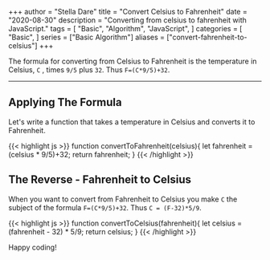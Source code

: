 +++
author = "Stella Dare"
title = "Convert Celsius to Fahrenheit"
date = "2020-08-30"
description = "Converting from celsius to fahrenheit with JavaScript."
tags = [
    "Basic",
    "Algorithm",
    "JavaScript",
]
categories = [
    "Basic",
]
series = ["Basic Algorithm"]
aliases = ["convert-fahrenheit-to-celsius"]
+++

The formula for converting from Celsius to Fahrenheit is the temperature in Celsius, `C` , times `9/5` plus `32`. Thus `F=(C*9/5)+32`.
<!--more-->

---
## Applying The Formula
Let's write a function that takes a temperature in Celsius and converts it to Fahrenheit.

{{< highlight js >}}
function convertToFahrenheit(celsius){
    let fahrenheit = (celsius * 9/5)+32;
    return fahrenheit;
}
{{< /highlight >}}

## The Reverse - Fahrenheit to Celsius
When you want to convert from Fahrenheit to Celsius you make `C` the subject of the formula `F=(C*9/5)+32`.
Thus `C = (F-32)*5/9`.

{{< highlight js >}}
function convertToCelsius(fahrenheit){
    let celsius = (fahrenheit - 32) * 5/9;
    return celsius;
}
{{< /highlight >}}

Happy coding!
